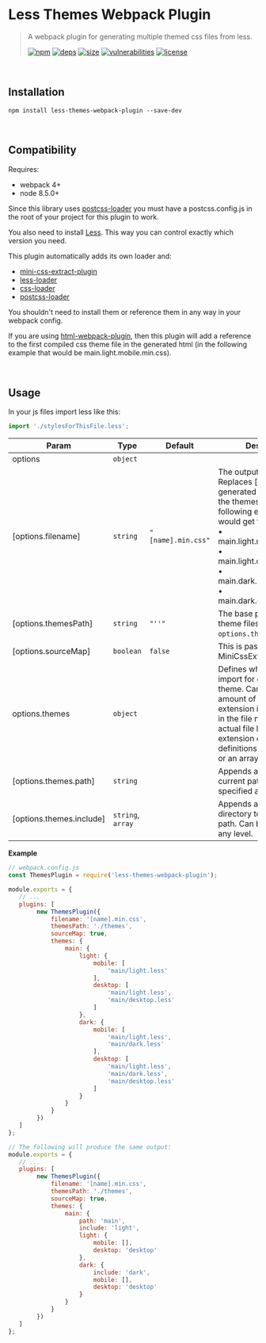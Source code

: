 # Less Themes Webpack Plugin

> A webpack plugin for generating multiple themed css files from less.
>
> [![npm][npm]][npm-url]
[![deps][deps]][deps-url]
[![size][size]][size-url]
[![vulnerabilities][vulnerabilities]][vulnerabilities-url]
[![license][license]][license-url]


<br><a name="Installation"></a>

## Installation
```npm install less-themes-webpack-plugin --save-dev```

<br><a name="Compatibility"></a>

## Compatibility
Requires:- webpack 4+- node 8.5.0+Since this library uses [postcss-loader](https://github.com/postcss/postcss-loader) you must have a postcss.config.js in the root of your project for this plugin to work.You also need to install [Less](https://github.com/less/less.js).This way you can control exactly which version you need.This plugin automatically adds its own loader and:- [mini-css-extract-plugin](https://github.com/webpack-contrib/mini-css-extract-plugin)- [less-loader](https://github.com/webpack-contrib/less-loader)- [css-loader](https://github.com/webpack-contrib/css-loader)- [postcss-loader](https://github.com/postcss/postcss-loader)You shouldn't need to install them or reference them in any way in your webpack config.If you are using [html-webpack-plugin](https://github.com/jantimon/html-webpack-plugin), then this plugin will add a reference to the first compiled css theme file in the generated html (in the following example that would be main.light.mobile.min.css).

<br><a name="Usage"></a>

## Usage
In your js files import less like this:```javascriptimport './stylesForThisFile.less';```

| Param | Type | Default | Description |
| --- | --- | --- | --- |
| options | <code>object</code> |  |  |
| [options.filename] | <code>string</code> | <code>&quot;[name].min.css&quot;</code> | The output file name. Replaces [name] with a generated name based on the themes option. In the following example you would get four .css files: <br>• main.light.mobile.min.css <br>• main.light.desktop.min.css <br>• main.dark.mobile.min.css <br>• main.dark.desktop.min.css |
| [options.themesPath] | <code>string</code> | <code>&quot;&#x27;&#x27;&quot;</code> | The base path to the theme files in `options.themes`. |
| [options.sourceMap] | <code>boolean</code> | <code>false</code> | This is passed directly into MiniCssExtractPlugin. |
| options.themes | <code>object</code> |  | Defines which files to import for each different theme. Can handle any amount of nesting. The file extension is not necessary in the file name if the actual file has an extension of `.less`. File definitions can be a string or an array of strings. |
| [options.themes.path] | <code>string</code> |  | Appends a directory to the current path. Can be specified at any level. |
| [options.themes.include] | <code>string</code>, <code>array</code> |  | Appends another directory to the current path. Can be specified at any level. |

**Example**  
```javascript// webpack.config.jsconst ThemesPlugin = require('less-themes-webpack-plugin');module.exports = {   // ...   plugins: [		new ThemesPlugin({			filename: '[name].min.css',			themesPath: './themes',			sourceMap: true,			themes: {				main: {					light: {						mobile: [							'main/light.less'						],						desktop: [							'main/light.less',							'main/desktop.less'						]					},					dark: {						mobile: [							'main/light.less',							'main/dark.less'						],						desktop: [							'main/light.less',							'main/dark.less',							'main/desktop.less'						]					}				}			}		})   ]};// The following will produce the same output:module.exports = {   // ...   plugins: [		new ThemesPlugin({			filename: '[name].min.css',			themesPath: './themes',			sourceMap: true,			themes: {				main: {					path: 'main',					include: 'light',					light: {						mobile: [],						desktop: 'desktop'					},					dark: {						include: 'dark',						mobile: [],						desktop: 'desktop'					}				}			}		})   ]};```

[npm]: https://img.shields.io/npm/v/less-themes-webpack-plugin.svg
[npm-url]: https://npmjs.com/package/less-themes-webpack-plugin
[deps]: https://david-dm.org/DarrenPaulWright/less-themes-webpack-plugin.svg
[deps-url]: https://david-dm.org/DarrenPaulWright/less-themes-webpack-plugin
[size]: https://packagephobia.now.sh/badge?p&#x3D;less-themes-webpack-plugin
[size-url]: https://packagephobia.now.sh/result?p&#x3D;less-themes-webpack-plugin
[vulnerabilities]: https://snyk.io/test/github/DarrenPaulWright/less-themes-webpack-plugin/badge.svg?targetFile&#x3D;package.json
[vulnerabilities-url]: https://snyk.io/test/github/DarrenPaulWright/less-themes-webpack-plugin?targetFile&#x3D;package.json
[license]: https://img.shields.io/github/license/DarrenPaulWright/less-themes-webpack-plugin.svg
[license-url]: https://npmjs.com/package/less-themes-webpack-plugin/LICENSE.md
